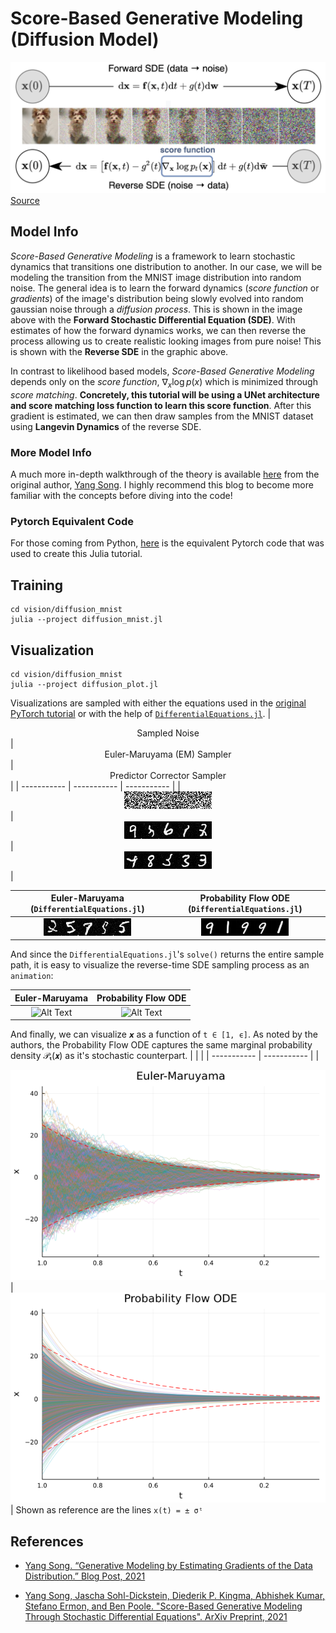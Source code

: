 # Score-Based Generative Modeling (Diffusion Model)
![sde](../diffusion_mnist/docs/sde.png)
[Source](https://yang-song.github.io/blog/2021/score/#score-based-generative-modeling-with-stochastic-differential-equations-sdes)

## Model Info
*Score-Based Generative Modeling* is a framework to learn stochastic dynamics that transitions one distribution to another. In our case, we will be modeling the transition from the MNIST image distribution into random noise. The general idea is to learn the forward dynamics (*score function* or *gradients*) of the image's distribution being slowly evolved into random gaussian noise through a *diffusion process*. This is shown in the image above with the **Forward Stochastic Differential Equation (SDE)**. With estimates of how the forward dynamics works, we can then reverse the process allowing us to create realistic looking images from pure noise! This is shown with the **Reverse SDE** in the graphic above.

In contrast to likelihood based models, *Score-Based Generative Modeling* depends only on the *score function*, $\nabla_x \log{p(x)}$ which is minimized through *score matching*. **Concretely, this tutorial will be using a UNet architecture and score matching loss function to learn this score function**. After this gradient is estimated, we can then draw samples from the MNIST dataset using **Langevin Dynamics** of the reverse SDE.

### More Model Info
A much more in-depth walkthrough of the theory is available [here](https://yang-song.github.io/blog/2021/score/) from the original author, [Yang Song](https://yang-song.github.io/). I highly recommend this blog to become more familiar with the concepts before diving into the code!

### Pytorch Equivalent Code
For those coming from Python, [here](https://colab.research.google.com/drive/120kYYBOVa1i0TD85RjlEkFjaWDxSFUx3?usp=sharing) is the equivalent Pytorch code that was used to create this Julia tutorial.

## Training
```shell
cd vision/diffusion_mnist
julia --project diffusion_mnist.jl
```

## Visualization
```shell
cd vision/diffusion_mnist
julia --project diffusion_plot.jl
```
Visualizations are sampled with either the equations used in the [original PyTorch tutorial](https://colab.research.google.com/drive/120kYYBOVa1i0TD85RjlEkFjaWDxSFUx3?usp=sharing) or with the help of [`DifferentialEquations.jl`](https://diffeq.sciml.ai/stable/).
| <center> Sampled Noise </center>|<center>  Euler-Maruyama (EM) Sampler </center>|<center> Predictor Corrector Sampler </center>| 
| ----------- | ----------- | ----------- |
| <center> ![noise](../diffusion_mnist/docs/sampled_noise.jpeg) </center>|<center> ![em](../diffusion_mnist/docs/em_images.jpeg) </center>|<center> ![pc](../diffusion_mnist/docs/pc_images.jpeg) </center>| 

| <center> Euler-Maruyama (`DifferentialEquations.jl`) </center>| <center> Probability Flow ODE (`DifferentialEquations.jl`) </center>|
| ----------- | ----------- |
| <center> ![pc](../diffusion_mnist/docs/diff_eq_em_images.jpeg) </center>| <center> ![pc](../diffusion_mnist/docs/diff_eq_ode_images.jpeg) </center>|

And since the `DifferentialEquations.jl`'s `solve()` returns the entire sample path, it is easy to visualize the reverse-time SDE sampling process as an `animation`:  


| <center> Euler-Maruyama </center>| <center> Probability Flow ODE </center>|
| ----------- | ----------- |
| <center> ![Alt Text](../diffusion_mnist/docs/diff_eq_em.gif) </center>|<center> ![Alt Text](../diffusion_mnist/docs/diff_eq_ode.gif) </center>|

And finally, we can visualize `𝙭` as a function of `t ∈ [1, ϵ]`. As noted by the authors, the Probability Flow ODE captures the same
marginal probability density 𝒫ₜ(𝙭) as it's stochastic counterpart.
| | |
| ----------- | ----------- |
| <center> ![pc](../diffusion_mnist/docs/diff_eq_em_plot.png) </center>| <center> ![pc](../diffusion_mnist/docs/diff_eq_ode_plot.png) </center>|
Shown as reference are the lines `x(t) = ± σᵗ`

## References

* [Yang Song. “Generative Modeling by Estimating Gradients of the Data Distribution.” Blog Post, 2021](https://yang-song.github.io/blog/2021/score/)

* [Yang Song, Jascha Sohl-Dickstein, Diederik P. Kingma, Abhishek Kumar, Stefano Ermon, and Ben Poole. "Score-Based Generative Modeling Through
Stochastic Differential Equations". ArXiv Preprint, 2021](https://arxiv.org/pdf/2011.13456.pdf)

